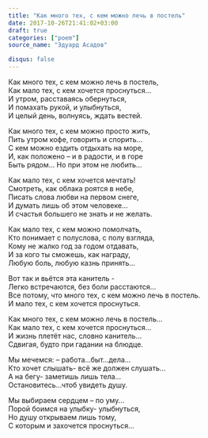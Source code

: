 ```yaml
---
title: "Как много тех, с кем можно лечь в постель"
date: 2017-10-26T21:41:02+03:00
draft: true
categories: ["poem"]
source_name: "Эдуард Асадов"

disqus: false
---
```

<!--more-->
Как много тех, с кем можно лечь в постель,  
Как мало тех, с кем хочется проснуться…  
И утром, расставаясь обернуться,  
И помахать рукой, и улыбнуться,  
И целый день, волнуясь, ждать вестей.  

Как много тех, с кем можно просто жить,  
Пить утром кофе, говорить и спорить…  
С кем можно ездить отдыхать на море,  
И, как положено – и в радости, и в горе  
Быть рядом… Но при этом не любить…  

Как мало тех, с кем хочется мечтать!  
Смотреть, как облака роятся в небе,  
Писать слова любви на первом снеге,  
И думать лишь об этом человеке…  
И счастья большего не знать и не желать.  

Как мало тех, с кем можно помолчать,  
Кто понимает с полуслова, с полу взгляда,  
Кому не жалко год за годом отдавать,  
И за кого ты сможешь, как награду,  
Любую боль, любую казнь принять…  

Вот так и вьётся эта канитель -  
Легко встречаются, без боли расстаются…  
Все потому, что много тех, с кем можно лечь в постель.  
И мало тех, с кем хочется проснуться.  

Как много тех, с кем можно лечь в постель…  
Как мало тех, с кем хочется проснуться…  
И жизнь плетёт нас, словно канитель…  
Сдвигая, будто при гадании на блюдце.  

Мы мечемся: – работа…быт…дела…  
Кто хочет слышать- всё же должен слушать…  
А на бегу- заметишь лишь тела…  
Остановитесь…чтоб увидеть душу.  

Мы выбираем сердцем – по уму...  
Порой боимся на улыбку- улыбнуться,  
Но душу открываем лишь тому,  
С которым и захочется проснуться...
